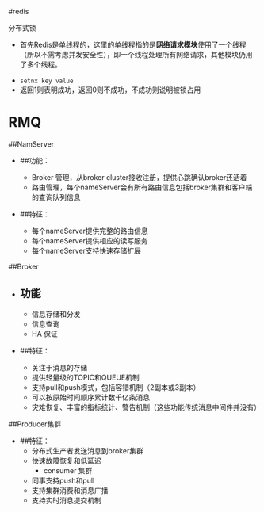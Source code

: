#redis 

分布式锁

+ 首先Redis是单线程的，这里的单线程指的是**网络请求模块**使用了一个线程（所以不需考虑并发安全性），即一个线程处理所有网络请求，其他模块仍用了多个线程。

- `setnx key value`
-  返回1则表明成功，返回0则不成功，不成功则说明被锁占用          

# RMQ

##NamServer

- ##功能：

  - Broker 管理，从broker cluster接收注册，提供心跳确认broker还活着
  - 路由管理，每个nameServer会有所有路由信息包括broker集群和客户端的查询队列信息

- ##特征：

  - 每个nameServer提供完整的路由信息
  - 每个nameServer提供相应的读写服务
  - 每个nameServer支持快速存储扩展

##Broker

- ## 功能

  - 信息存储和分发
  - 信息查询
  - HA 保证

- ##特征：

  - 关注于消息的存储
  - 提供轻量级的TOPIC和QUEUE机制
  - 支持pull和push模式，包括容错机制（2副本或3副本）
  - 可以按原始时间顺序累计数千亿条消息
  - 灾难恢复、丰富的指标统计、警告机制（这些功能传统消息中间件并没有）

##Producer集群

- ##特征：
  - 分布式生产者发送消息到broker集群
  - 快速故障恢复和低延迟
	- consumer 集群
  - 同事支持push和pull
  - 支持集群消费和消息广播
  - 支持实时消息提交机制



​    



   








